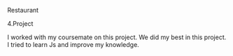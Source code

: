 Restaurant

4.Project

I worked with my coursemate on this project. We did my best in this project. I tried to learn Js and improve my knowledge.
